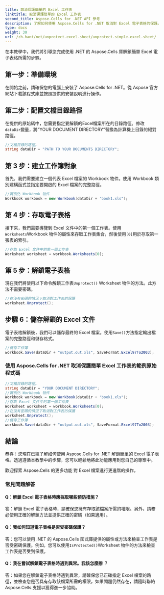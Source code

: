 ```yaml
---
title: 取消保護簡單的 Excel 工作表
linktitle: 取消保護簡單的 Excel 工作表
second_title: Aspose.Cells for .NET API 參考
description: 了解如何使用 Aspose.Cells for .NET 取消對 Excel 電子表格的保護。 C# 逐步教學。
type: docs
weight: 30
url: /zh-hant/net/unprotect-excel-sheet/unprotect-simple-excel-sheet/
---
```

在本教學中，我們將引導您完成使用 .NET 的 Aspose.Cells 庫解鎖簡單 Excel 電子表格所需的步驟。

## 第一步：準備環境

在開始之前，請確保您的電腦上安裝了 Aspose.Cells for .NET。從 Aspose 官方網站下載該程式庫並按照提供的安裝說明進行操作。

## 第二步：配置文檔目錄路徑

在提供的原始碼中，您需要指定要解鎖的Excel檔案所在的目錄路徑。修改`dataDir`變量，將“YOUR DOCUMENT DIRECTORY”替換為計算機上目錄的絕對路徑。

```csharp
//文檔目錄的路徑。
string dataDir = "PATH TO YOUR DOCUMENTS DIRECTORY";
```

## 第 3 步：建立工作簿對象

首先，我們需要建立一個代表 Excel 檔案的 Workbook 物件。使用 Workbook 類別建構函式並指定要開啟的 Excel 檔案的完整路徑。

```csharp
//實例化 Workbook 物件
Workbook workbook = new Workbook(dataDir + "book1.xls");
```

## 第 4 步：存取電子表格

接下來，我們需要導覽到 Excel 文件中的第一個工作表。使用`Worksheets`Workbook 物件的屬性來存取工作表集合，然後使用`[0]`用於存取第一張表的索引。

```csharp
//存取 Excel 文件中的第一個工作表
Worksheet worksheet = workbook.Worksheets[0];
```

## 第 5 步：解鎖電子表格

現在我們將使用以下命令解鎖工作表`Unprotect()` Worksheet 物件的方法。此方法不需要密碼。

```csharp
//在沒有密碼的情況下取消對工作表的保護
worksheet.Unprotect();
```

## 步驟 6：儲存解鎖的 Excel 文件

電子表格解鎖後，我們可以儲存最終的 Excel 檔案。使用`Save()`方法指定輸出檔案的完整路徑和儲存格式。

```csharp
//儲存工作簿
workbook.Save(dataDir + "output.out.xls", SaveFormat.Excel97To2003);
```
### 使用 Aspose.Cells for .NET 取消保護簡單 Excel 工作表的範例原始程式碼 
```csharp
//文檔目錄的路徑。
string dataDir = "YOUR DOCUMENT DIRECTORY";
//實例化 Workbook 物件
Workbook workbook = new Workbook(dataDir + "book1.xls");
//存取 Excel 文件中的第一個工作表
Worksheet worksheet = workbook.Worksheets[0];
//在沒有密碼的情況下取消對工作表的保護
worksheet.Unprotect();
//儲存工作簿
workbook.Save(dataDir + "output.out.xls", SaveFormat.Excel97To2003);
```

## 結論

恭喜！您現在已經了解如何使用 Aspose.Cells for .NET 解鎖簡單的 Excel 電子表格。透過遵循本教學中的步驟，您可以輕鬆地將此功能應用到您自己的專案中。

歡迎探索 Aspose.Cells 的更多功能
對 Excel 檔案進行更進階的操作。

### 常見問題解答

#### Q：解鎖 Excel 電子表格時應採取哪些預防措施？

答：解鎖 Excel 電子表格時，請確保您擁有存取該檔案所需的權限。另外，請務必使用正確的解鎖方法並提供正確的密碼（如果適用）。

#### Q：我如何知道電子表格是否受密碼保護？

答：您可以使用 .NET 的 Aspose.Cells 函式庫提供的屬性或方法來檢查工作表是否受密碼保護。例如，您可以使用`IsProtected()`Worksheet 物件的方法來檢查工作表是否受到保護。

#### Q：我在嘗試解鎖電子表格時遇到異常。我該怎麼辦 ？

答：如果您在解鎖電子表格時遇到異常，請確保您已正確指定 Excel 檔案的路徑，並檢查您是否具有存取該檔案所需的權限。如果問題仍然存在，請隨時聯絡 Aspose.Cells 支援以獲得進一步協助。